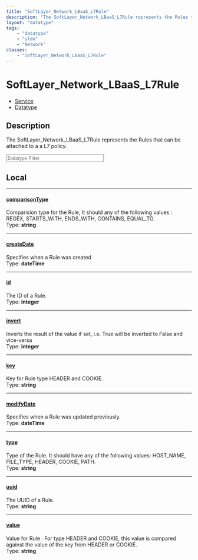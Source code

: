 ```yaml
---
title: "SoftLayer_Network_LBaaS_L7Rule"
description: "The SoftLayer_Network_LBaaS_L7Rule represents the Rules that can be attached to a a L7 policy."
layout: "datatype"
tags:
    - "datatype"
    - "sldn"
    - "Network"
classes:
    - "SoftLayer_Network_LBaaS_L7Rule"
---
```


# SoftLayer_Network_LBaaS_L7Rule
<div id='service-datatype'>
    <ul id='sldn-reference-tabs'>
    <li id='service'> <a href='/reference/services/SoftLayer_Network_LBaaS_L7Rule' >Service</a></li>    <li id='datatype'> <a href='/reference/datatypes/SoftLayer_Network_LBaaS_L7Rule' >Datatype</a></li>
    </ul>
</div>

## Description 
The SoftLayer_Network_LBaaS_L7Rule represents the Rules that can be attached to a a L7 policy. 





<!-- Filer BEGIN -->
<div class="view-filters">
        <div class="clearfix">
            <div class="search-input-box">
                <input placeholder="Datatype Filter" onkeyup="titleSearch(inputId='prop-input', divId='properties', elementClass='prop-row')" 
                    type="text" id="prop-input" value="" size="30" maxlength="128" class="form-text">
            </div>
        </div>
</div>
<!-- Filer END -->

<div id="properties" class="content">
<div id="localProperties" class="prop-content" >

## Local
<div class="prop-row">

-----
[comparisonType]: #comparisontype
#### [comparisonType]
Comparision type for the Rule, It should any of the following values : REGEX, STARTS_WITH, ENDS_WITH, CONTAINS, EQUAL_TO.   
<span class="type-label">Type: </span>**string**


</div>
<div class="prop-row">

-----
[createDate]: #createdate
#### [createDate]
Specifies when a Rule was created  
<span class="type-label">Type: </span>**dateTime**


</div>
<div class="prop-row">

-----
[id]: #id
#### [id]
The ID of a Rule.  
<span class="type-label">Type: </span>**integer**


</div>
<div class="prop-row">

-----
[invert]: #invert
#### [invert]
Inverts the result of the value if set, i.e. True will be inverted to False and vice-versa   
<span class="type-label">Type: </span>**integer**


</div>
<div class="prop-row">

-----
[key]: #key
#### [key]
Key for Rule type HEADER and COOKIE.  
<span class="type-label">Type: </span>**string**


</div>
<div class="prop-row">

-----
[modifyDate]: #modifydate
#### [modifyDate]
Specifies when a Rule was updated previously.  
<span class="type-label">Type: </span>**dateTime**


</div>
<div class="prop-row">

-----
[type]: #type
#### [type]
Type of the Rule. It  should have any of the following values: HOST_NAME, FILE_TYPE, HEADER, COOKIE, PATH.   
<span class="type-label">Type: </span>**string**


</div>
<div class="prop-row">

-----
[uuid]: #uuid
#### [uuid]
The UUID of a Rule.  
<span class="type-label">Type: </span>**string**


</div>
<div class="prop-row">

-----
[value]: #value
#### [value]
Value for Rule . For type HEADER and COOKIE, this value is compared against the value of the key from HEADER or COOKIE.   
<span class="type-label">Type: </span>**string**


</div>
</div>
<!-- LOCAL PROPERTY END -->

</div>


